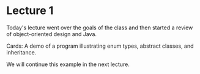 # Lecture 1

Today's lecture went over the goals of the class and then started a review of object-oriented design and Java.

Cards: A demo of a program illustrating enum types, abstract classes, and inheritance.

We will continue this example in the next lecture.
